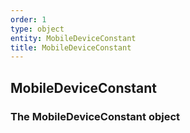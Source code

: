 ```yaml
---
order: 1
type: object
entity: MobileDeviceConstant 
title: MobileDeviceConstant 
---
```


## MobileDeviceConstant 
### The MobileDeviceConstant object

